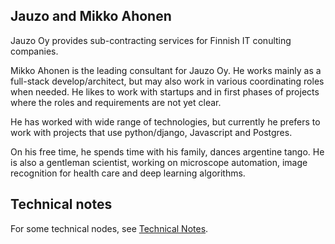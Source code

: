 ## Jauzo and Mikko Ahonen

Jauzo Oy provides sub-contracting services for Finnish IT conulting companies.

Mikko Ahonen is the leading consultant for Jauzo Oy. He works mainly as a full-stack develop/architect, but may also work in various coordinating roles when needed. He likes to work with startups and in first phases of projects where the roles and requirements are not yet clear.

He has worked with wide range of technologies, but currently he prefers to work with projects that use python/django, Javascript and Postgres.

On his free time, he spends time with his family, dances argentine tango. He is also a gentleman scientist, working on microscope automation, image recognition for health care and deep learning algorithms.

## Technical notes

For some technical nodes, see [Technical Notes](https://mikko-ahonen.github.io/technical-notes.html).
